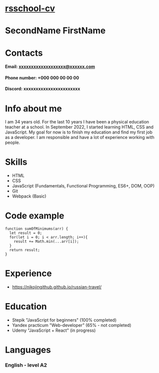 # [rsschool-cv](https://nikojingithub.github.io/rsschool-cv/)
# **SecondName FirstName**
# **Contacts**
#### Email: xxxxxxxxxxxxxxxxxxx@xxxxxx.com
#### Phone number: +000 000 00 00 00 
#### Discord: xxxxxxxxxxxxxxxxxxxxxxx
# **Info about me**
I am 34 years old. For the last 10 years I have been a physical education teacher at a school. In September 2022, I started learning HTML, CSS and JavaScript. My goal for now is to finish my education and find my first job as a developer. I am responsible and have a lot of experience working with people.
# **Skills**
  - HTML
  - CSS
  - JavaScript (Fundamentals, Functional Programming, ES6+, DOM, OOP)
  - Git
  - Webpack (Basic)
# **Code example**
```
function sumOfMinimums(arr) {
  let result = 0;
  for(let i = 0; i < arr.length; i++){
    result += Math.min(...arr[i]);
  }
  return result;  
}
```
# **Experience**
- https://nikojingithub.github.io/russian-travel/
# **Education**
  - Stepik "JavaScript for beginners" (100% completed)
  - Yandex practicum "Web-developer" (65% - not completed)
  - Udemy "JavaScript + React" (in progress)
# **Languages**
### English - level A2 
